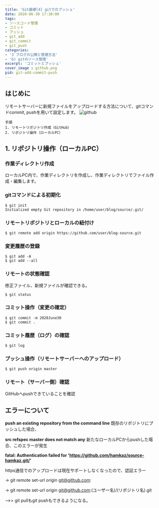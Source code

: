 ```yaml
---
title: 'Git基礎[4] gitでのプッシュ'
date: 2020-06-30 17:30:00
tags:
- ソースコード管理
- コミット
- プッシュ
- git_add
- git_commit
- git_push
categories:
- '3 ブログの公開と管理方法'
- 'b) gitのソース管理'
excerpt: 'コミットとプッシュ'
cover_image : github.png
pid: git-add-commit-push
---
```


## はじめに
リモートサーバーに新規ファイルをアップロードする方法について、gitコマンドcommit, pushを用いて設定します。 
![github](https://burturki.sirv.com/diy/github.png?w=300)

```
手順
1. リモートリポジトリ作成（GitHub）
2. リポジトリ操作（ローカルPC）
```

## 1. リポジトリ操作（ローカルPC）

### 作業ディレクトリ作成
ローカルPC内で、作業ディレクトリを作成し、作業ディレクトリでファイル作成・編集します。

### gitコマンドによる初期化
```
$ git init
Initialized empty Git repository in /home/user/blog/source/.git/
```

### リモートリポジトリとローカルの紐付け
```
$ git remote add origin https://github.com/user/blog-source.git
```

### 変更履歴の登録
```
$ git add -A
$ git add --all
```

### リモートの状態確認
修正ファイル、新規ファイルが確認できる。
```
$ git status
```

### コミット操作（変更の確定）
```
$ git commit -m 2020June30
$ git commit .
```

### コミット履歴（ログ）の確認
```
$ git log
```

### プッシュ操作（リモートサーバーへのアップロード）
```
$ git push origin master
```

### リモート（サーバー側）確認
GitHubへpushできていることを確認

## エラーについて
**push an existing repository from the command line**
既存のリポジトリにプッシュした場合、

**src refspec master does not match any**
新たなローカルPCからpushした場合、このエラーが発生

**fatal: Authentication failed for 'https://github.com/hamkaz/source-hamkaz.git/'**

https通信でのアップロードは現在サポートしなくなったので、認証エラー

-> git remote set-url origin git@github.com:

-> git remote set-url origin git@github.com:(ユーザー名)/(リポジトリ名).git

-->> git pullもgit pushもできるようになる。
